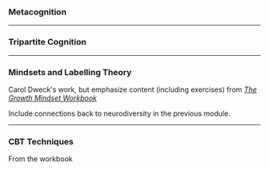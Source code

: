 ### Metacognition

---

### Tripartite Cognition

---

### Mindsets and Labelling Theory

Carol Dweck's work, but emphasize content (including exercises) from [*The Growth Mindset Workbook*](https://www.amazon.ca/Growth-Mindset-Workbook-Resilience-Confidence-ebook/dp/B09BL1TD6D)


Include connections back to neurodiversity in the previous module.

---

### CBT Techniques

From the workbook
